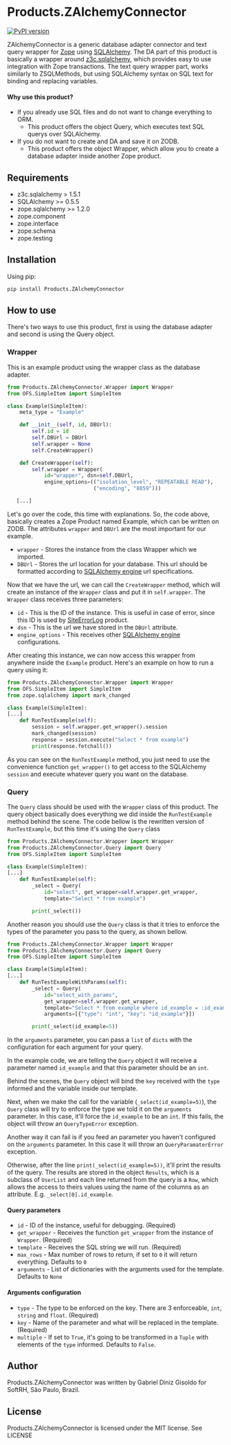 # Products.ZAlchemyConnector

[![PyPI version](https://badge.fury.io/py/Products.ZAlchemyConnector.svg)](https://badge.fury.io/py/Products.ZAlchemyConnector)

ZAlchemyConnector is a generic database adapter connector and text query wrapper for [Zope] using [SQLAlchemy].
The DA part of this product is basically a wrapper around [z3c.sqlalchemy], which provides easy to use integration with Zope transactions.
The text query wrapper part, works similarly to ZSQLMethods, but using SQLAlchemy syntax on SQL text for binding and replacing variables.

#### Why use this product?
 - If you already use SQL files and do not want to change everything to ORM.
     - This product offers the object Query, which executes text SQL querys over SQLAlchemy.
- If  you do not want to create and DA and save it on ZODB.
    - This product offers the object Wrapper, which allow you to create a database adapter inside another Zope product.

## Requirements
* z3c.sqlalchemy > 1.5.1
* SQLAlchemy >= 0.5.5
* zope.sqlalchemy >= 1.2.0
* zope.component
* zope.interface
* zope.schema
* zope.testing

## Installation
Using pip:
```sh
pip install Products.ZAlchemyConnector
```
## How to use
There's two ways to use this product, first is using the database adapter and second is using the Query object.

### Wrapper
This is an example product using the wrapper class as the database adapter.
```Python
from Products.ZAlchemyConnector.Wrapper import Wrapper
from OFS.SimpleItem import SimpleItem

class Example(SimpleItem):
    meta_type = "Example"

    def __init__(self, id, DBUrl):
        self.id = id
        self.DBUrl = DBUrl
        self.wrapper = None
        self.CreateWrapper()

    def CreateWrapper(self):
        self.wrapper = Wrapper(
            id="wrapper", dsn=self.DBUrl,
            engine_options=(("isolation_level", "REPEATABLE READ"),
                            ("encoding", "8859")))

   [...]
```
Let's go over the code, this time with explanations.
So, the code above, basically creates a Zope Product named Example, which can be written on ZODB.
The attributes ``wrapper`` and ``DBUrl`` are the most important for our example.
 - ``wrapper`` - Stores the instance from the class Wrapper which we imported.
 - ``DBUrl`` - Stores the url location for your database. This url should be formatted according to [SQLAlchemy engine] url specifications.
 
 Now that we have the url, we can call the ``CreateWrapper`` method, which will create an instance of the ``Wrapper`` class and put it in ``self.wrapper``.
 The ``Wrapper`` class receives three parameters:
 
 - ``id`` - This is the ID of the instance. This is useful in case of error, since this ID is used by [SiteErrorLog] product.
 - ``dsn`` - This is the url we have stored in the ``DBUrl`` attribute.
 - ``engine_options`` - This receives other [SQLAlchemy engine] configurations.

After creating this instance, we can now access this wrapper from anywhere inside the ``Example`` product. Here's an example on how to run a query using it:
```Python
from Products.ZAlchemyConnector.Wrapper import Wrapper
from OFS.SimpleItem import SimpleItem
from zope.sqlalchemy import mark_changed

class Example(SimpleItem):
[...]
    def RunTestExample(self):
        session = self.wrapper.get_wrapper().session
        mark_changed(session)
        response = session.execute("Select * from example")
        print(response.fetchall())
```
As you can see on the ``RunTestExample`` method, you just need to use the convenience function ``get_wrapper()`` to get access to the SQLAlchemy ``session`` and execute whatever query you want on the database.

### Query
The ``Query`` class should be used with the ``Wrapper`` class of this product. The query object basically does everything we did inside the ``RunTestExample`` method behind the scene. 
The code bellow is the rewritten version of ``RunTestExample``, but this time it's using the ``Query`` class 

```Python
from Products.ZAlchemyConnector.Wrapper import Wrapper
from Products.ZAlchemyConnector.Query import Query
from OFS.SimpleItem import SimpleItem

class Example(SimpleItem):
[...]
    def RunTestExample(self):
        _select = Query(
            id="select", get_wrapper=self.wrapper.get_wrapper,
            template="Select * from example")

        print(_select())
```
Another reason you should use the ``Query`` class is that it tries to enforce the types of the parameter you pass to the query, as shown bellow. 
```Python
from Products.ZAlchemyConnector.Wrapper import Wrapper
from Products.ZAlchemyConnector.Query import Query
from OFS.SimpleItem import SimpleItem

class Example(SimpleItem):
[...]
    def RunTestExampleWithParams(self):
        _select = Query(
            id="select_with_params",
            get_wrapper=self.wrapper.get_wrapper,
            template="Select * from example where id_example = :id_example",
            arguments=[{"type": "int", "key": "id_example"}])

        print(_select(id_example=5))
```
In the ``arguments`` parameter, you can pass a ``list`` of ``dicts`` with the configuration for each argument for your query. 

In the example code, we are telling the ``Query`` object it will receive a parameter named ``id_example`` and that this parameter should be an ``int``.

Behind the scenes, the ``Query`` object will bind the ``key`` received with the ``type`` informed and the variable inside our template.

Next, when we make the call for the variable (``_select(id_example=5)``), the ``Query`` class will try to enforce the type we told it on the ``arguments`` parameter. In this case, it'll force the ``id_example`` to be an ``int``.
If this fails, the object will throw an ``QueryTypeError`` exception.

Another way it can fail is if you feed an parameter you haven't configured on the ``arguments`` parameter. In this case it will throw an ``QueryParamaterError`` exception.

Otherwise, after the line ``print(_select(id_example=5))``, it'll print the results of the query.
The results are stored in the object ``Results``, which is a subclass of ``UserList`` and each line returned from the query is a ``Row``, which allows the access to theirs values using the name of the columns as an attribute. E.g. ``_select[0].id_example``.

#### Query parameters

 - ``id`` - ID of the instance, useful for debugging. (Required)
 - ``get_wrapper`` - Receives the function ``get_wrapper`` from the instance of ``Wrapper``. (Required)
 - ``template`` - Receives the SQL string we will run. (Required)
 - ``max_rows`` - Max number of rows to return, if set to ``0`` it will return everything. Defaults to ``0``
 - ``arguments`` - List of dictionaries with the arguments used for the template. Defaults to ``None``
 
#### Arguments configuration
 - ``type`` - The type to be enforced on the key. There are 3 enforceable,  ``int``, ``string`` and ``float``. (Required)
 - ``key`` - Name of the parameter and what will be replaced in the template. (Required)
 - ``multiple`` - If set to ``True``, it's going to be transformed in a ``Tuple`` with elements of the ``type`` informed. Defaults to ``False``.

## Author
Products.ZAlchemyConnector was written by Gabriel Diniz Gisoldo for SoftRH, S&atilde;o Paulo, Brazil.

## License
Products.ZAlchemyConnector is licensed under the MIT license. See LICENSE

[z3c.sqlalchemy]: https://github.com/zopefoundation/z3c.sqlalchemy "z3c.sqlalchemy"
[SQLAlchemy]: https://www.sqlalchemy.org/ "SQLAlchemy"
[Zope]: https://zope.readthedocs.io "Zope"
[SQLAlchemy engine]: https://docs.sqlalchemy.org/en/13/core/engines.html#sqlalchemy.create_engine "Url for SQLAlchemy engine"
[SiteErrorLog]: https://github.com/zopefoundation/Products.SiteErrorLog "Products.SiteErrorLog"
